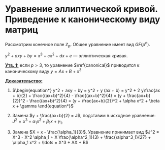 # Уравнение эллиптической кривой. Приведение к каноническому виду матриц

Рассмотрим конечное поле $\mathbb{Z}_p$. Общее уравнение имеет вид $GF(p^n)$.

$\begin{equation}
y^2 + axy + by = x^3 + cx^2 + dx + e
\end{equation}\label{canonical}$ — эллиптическая кривая.

<ins>**Утв. 1:**</ins>
если $p > 3$, то уравнение $\ref{canonical}$ приводится к каноническому виду $y = A x + B + x^3$

<ins>**Доказательство:**</ins>
1. $\begin{equation*}
y^2 + axy + by = y^2 + y (ax + b) = y^2 + 2 y\frac{ax + b}{2} + \frac{(ax+b)^2}{4} - \frac{(ax+b)^2}{4} = (y + \frac{ax+b}{2})^2 - \frac{(ax+b)^2}{4} = (y + \frac{ax+b}{2})^2 + \alpha x^2 + \beta x + \gamma
\end{equation*}$

2. Замена $y + \frac{ax+b}{2} = J$, подставим в исходное уравнение: $J^2 = x^3 + \alpha_1 x^2 + \beta_1 x + \gamma_1$.

3. Замена $X = x - \frac{\alpha_1}{3}$. Уравнение принимает вид $J^2 = X^3 - X^2 \alpha_1 + X \frac{\alpha^2_1}{3} + \frac{\alpha^3_1}{27} + \alpha_1 x^2 + \ldots = X^3 + AX + B$